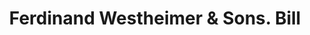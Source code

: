 ---
doi: 10.7916/D8B296CN
date_other: '1900'
date_other_textual: 1900-1909
form: printed ephemera
genre:
- Invoices
name:
- Ferdinand Westheimer & Sons
object_in_context_url: https://biggert.cul.columbia.edu/items/view/ave_biggert_01253
subject_hierarchical_geographic:
- Cincinnati, Ohio, United States
subject_name:
- Ferdinand Westheimer & Sons
title: Ferdinand Westheimer & Sons. Bill
sort_title: Ferdinand Westheimer & Sons. Bill
call_number: ave_biggert_01253
coordinates:
- 39.1,-84.51666666666667
pid: ave_biggert_01253
identifiers: ave_biggert_01253
thumbnail: https://derivativo-2.library.columbia.edu/iiif/2/ldpd:343168/full/!256,256/0/native.jpg
permalink: /biggert/ave_biggert_01253/
layout: iiif-image-page
---